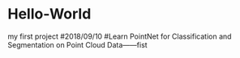 # Hello-World
my first project
#2018/09/10
#Learn PointNet for Classification and Segmentation on Point Cloud Data——fist 
